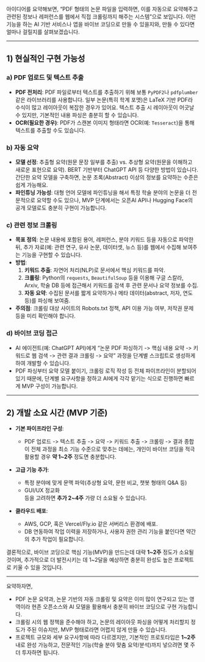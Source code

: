 아이디어를 요약해보면, “PDF 형태의 논문 파일을 입력하면, 이를 자동으로 요약해주고 관련된 정보나 레퍼런스를 웹에서 직접 크롤링까지 해주는 시스템”으로 보입니다. 이런 기능을 하는 AI 기반 서비스나 앱을 바이브 코딩으로 만들 수 있을지와, 만들 수 있다면 얼마나 걸릴지를 살펴보겠습니다.

---

## 1) 현실적인 구현 가능성

### a) PDF 업로드 및 텍스트 추출
- **PDF 전처리**: PDF 파일로부터 텍스트를 추출하기 위해 보통 `PyPDF2`나 `pdfplumber` 같은 라이브러리를 사용합니다. 일부 논문(특히 학계 포맷)은 LaTeX 기반 PDF라 수식이 많고 레이아웃이 복잡한 경우가 있어요. 텍스트 추출 시 레이아웃이 어긋날 수 있지만, 기본적인 내용 파싱은 충분히 할 수 있습니다.
- **OCR(필요한 경우)**: PDF가 스캔본 이미지 형태라면 OCR(예: `Tesseract`)을 통해 텍스트를 추출할 수도 있습니다.

### b) 자동 요약
- **모델 선정**: 추출형 요약(원문 문장 일부를 추출) vs. 추상형 요약(원문을 이해하고 새로운 표현으로 요약). BERT 기반부터 ChatGPT API 등 다양한 방법이 있습니다. 간단한 요약 모델을 구축하면, 논문 초록(Abstract) 이상의 정보를 요약하는 수준은 쉽게 가능해요.
- **파인튜닝 가능성**: 대형 언어 모델에 파인튜닝을 해서 특정 학술 분야의 논문을 더 전문적으로 요약할 수도 있으나, MVP 단계에서는 오픈AI API나 Hugging Face의 공개 모델로도 충분히 구현이 가능합니다.

### c) 관련 정보 크롤링
- **목표 정의**: 논문 내용에 포함된 용어, 레퍼런스, 분야 키워드 등을 자동으로 파악한 뒤, 추가 자료(예: 관련 연구, 유사 논문, 데이터셋, 뉴스 등)를 웹에서 수집해 보여주는 기능을 구현할 수 있습니다.
- **방법**:
  1. **키워드 추출**: 자연어 처리(NLP)로 문서에서 핵심 키워드를 파악.
  2. **크롤링**: Python의 `requests`, `BeautifulSoup` 등을 이용해 구글 스칼라, Arxiv, 학술 DB 등에 접근해서 키워드를 검색 후 관련 문서나 요약 정보를 수집.
  3. **자동 요약**: 수집된 문서를 짧게 요약하거나 메타 데이터(abstract, 저자, 연도 등)를 파싱해 보여줌.
- **주의점**: 크롤링 대상 사이트의 Robots.txt 정책, API 이용 가능 여부, 저작권 문제 등을 미리 확인해야 합니다.

### d) 바이브 코딩 접근
- AI 에이전트(예: ChatGPT API)에게 “논문 PDF 파싱하기 -> 핵심 내용 요약 -> 키워드로 웹 검색 -> 관련 결과 크롤링 -> 요약” 과정을 단계별 스크립트로 생성하게 하여 개발할 수 있습니다.
- PDF 파싱부터 요약 모델 붙이기, 크롤링 로직 작성 등 전체 파이프라인이 분할되어 있기 때문에, 단계별 요구사항을 정하고 AI에게 각각 맡기는 식으로 진행하면 빠르게 MVP 구성이 가능합니다.

---

## 2) 개발 소요 시간 (MVP 기준)

- **기본 파이프라인 구성**: 
  - PDF 업로드 -> 텍스트 추출 -> 요약 -> 키워드 추출 -> 크롤링 -> 결과 종합  
  이 전체 과정을 최소 기능 수준으로 맞추는 데에는, 개인이 바이브 코딩을 적극 활용할 경우 **약 1~2주** 정도면 충분합니다.

- **고급 기능 추가**:
  - 특정 분야에 맞게 문맥 파악(추상형 요약, 문헌 비교, 챗봇 형태의 Q&A 등)
  - GUI/UX 정교화  
  등을 고려하면 **추가 2~4주** 가량 더 소요될 수 있습니다.

- **클라우드 배포**:
  - AWS, GCP, 혹은 Vercel/Fly.io 같은 서버리스 환경에 배포.
  - DB 연동하여 작업 이력을 저장하거나, 사용자 권한 관리 기능을 붙인다면 약간의 추가 작업이 필요합니다.
  
결론적으로, 바이브 코딩으로 핵심 기능(MVP)을 만드는데 대략 **1~2주** 정도가 소요될 것이며, 추가적으로 더 발전시키는 데 1~2달을 예상하면 충분히 완성도 높은 프로젝트로 키울 수 있을 것입니다.

---

요약하자면, 
- PDF 논문 요약과, 논문 기반의 자동 크롤링 및 요약은 이미 많이 연구되고 있는 영역이라 현존 오픈소스와 AI 모델을 활용해서 충분히 바이브 코딩으로 구현 가능합니다.
- 크롤링 시의 웹 정책을 준수해야 하고, 논문의 레이아웃 파싱을 어떻게 처리할지 정도가 주된 이슈지만, MVP 형태로라면 어렵지 않게 만들 수 있습니다. 
- 프로젝트 규모와 세부 요구사항에 따라 다르겠지만, 기본적인 프로토타입은 **1~2주** 내로 완성 가능하고, 전문적인 기능(학술 분야 맞춤 요약/분석)까지 넣으려면 몇 주 더 투자하면 됩니다.